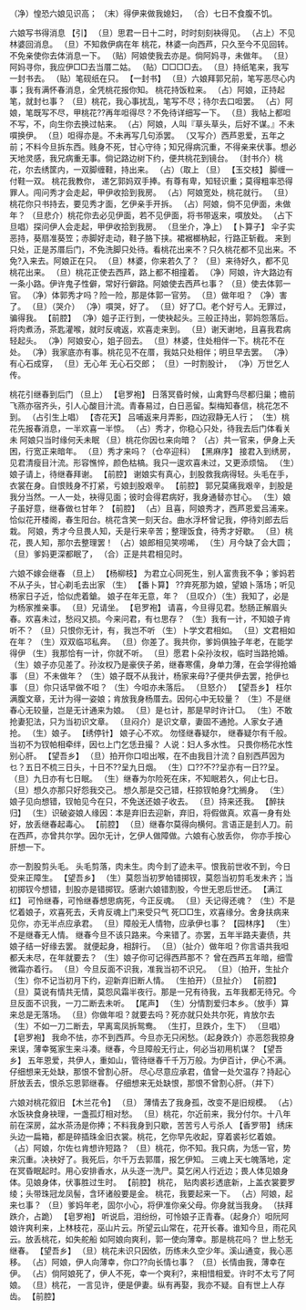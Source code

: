 <!-- { "loadSidebar": true } -->
（净）惶恐六娘见识高；
（末）得伊来做我媳妇，
（合）七日不食腹不饥。

六娘写书得消息
【引】
（旦）思君一日十二时，时时刻刻袂得见。
（占上）不见林婆回消息。
（旦）不知救伊病在年 
桃花，林婆一向西芦，只久至今不见回转。不免亲使你去体消息一下。
（贴）阿娘使我去亦是。倘阿妈寻，未做年。
（旦）阿妈寻你，我应伊□□去当厝二姑。
（贴）□□□□去。
（旦）持纸笔来，我写一封书去。
（贴）笔砚纸在只。
【一封书】
（旦）六娘拜郭兄前，笔写恶尽心内事；我有满怀春消息，全凭桃花报你知。
桃花持饭粒来。
（占）阿娘，正持起笔，就封乜事？
（旦）桃花，我心事扰乱，笔写不尽；待尔去口呾罢。
（占）阿娘，笔既写不尽，甲桃花??再年呾得尽？不免待详细写一下。
（旦）我帖上都呾不写，不，向生你去换过帖来。
（占）阿娘，人叫『草头草头，后好不谋。』不未嘪换伊。
（旦）呾得亦是。不未再写几句添罢。
（又写介）西芦恩爱，五年之前；不料今旦拆东西。贱身不死，甘心守待；知兄得病沉重，不得亲来伏事。想必天地灵感，我兄病重无事。倘记路边树下约，便共桃花到镜台。
（封书介）桃花，尔去绣筐内，一双脚缠鞋，持出来。
（占）（取上
（旦）
【玉交枝】
脚缠一付鞋一双。
桃花我教你，
递乞郭妈双手捧。有尊有卑，知轻识重；莫得粗率恐得罪人。闯问秀才会走起，甲伊收拾到我房。
（占）阿娘宽处，桃花就行。
（旦）桃花你只书持去，要见秀才面，乞伊亲手开拆。
（占）阿娘，倘不见伊面，未做年？
（旦悲介）桃花你去必见伊面，若不见伊面，将书带返来，嘪放处。
（占下旦唱）探问伊人会走起，甲伊收拾到我房。
（旦坐介，净上）
【卜算子】
伞子实恶持，葵扇准葵笠；赤脚好走动，鞋子胳下挟。裙裾榔枘起，行路正斩截。
来到只处，正是苏厝后门，不免洗脚只处待。看桃花出来不？只久桃花都不见出来。不免?入来去。阿娘正在只。
（旦）林婆，你来若久了？
（旦）来待好久，都不见桃花出来。
（旦）桃花正使去西芦，路上都不相撞着。
（净）阿娘，许大路边有一条小路。伊许鬼子性僻，常好行僻路。阿娘使去西芦乜事？
（旦）使去体郭一官。
（净）体郭秀才吗？险一险，那是体郭一官劳。
（旦）做年呾？
（净）害了。
（旦）（哭介）
（净）嘪哭，好了。
（旦）好了□。老个好亏人。无罪过，骗得我。
【前腔】
（净）姐子正行到，一使袂起头。三般正持出，郭妈怨落后。将肉煮汤，茶匙灌喉，就时反魂返，欢喜走来到。
（旦）谢天谢地，且喜我君病轻起头。
（净）阿娘安心，姐子回去。
（旦）林婆，住处相伴一下。桃花不在处。
（净）我家底亦有事。桃花见不在厝，我姑只处相伴；明旦早去罢。
（净）有心石成穿，
（旦）无心年
无心石交郎；
（旦）一时割股计，
（净）万世乞人传。

桃花引继春到后门
（旦上）
【皂罗袍】
日落冥昏时候，山禽野鸟尽都归巢；檐前飞燕亦宿齐头，引人心酸目汁流。青春易过，白日恶留。梨梅知春信，桃花怎不到。
（占引生上唱）
【杏花天】
吕哺返来月弄影，四边寂静无人行；
（生）桃花先报春消息，一半欢喜一半惊。
（占）秀才，你稳心只处，待我去后门体看关未 阿娘只当时缘何夭未眠 
（旦）桃花你因乜来向暗？
（占）共一官来，伊身上夭困，行宽正来暗年。
（旦）秀才来吗？（仓卒迎科）
【黑麻序】
接君入到绣房，见君清瘦目汁流。形容憔悴，颜色枯槁。我只一逡欢喜未过，又更添烦恼。
（生）娘子请上，待继春拜谢。
【前腔】
谢娘实有真心，刲股救我病得轻。头毛在手，衣裳在身。自恨贱身不打紧，亏娘刲股艰辛。
【前腔】
郭兄莫痛我艰辛，刲股是我分当然。一人一处，袂得见面；彼时会得君病好，我身通替亦甘心。
（生）娘子虽好意，继春做乜甘年？
【前腔】
（占）且喜，阿娘秀才，西芦恩爱吕浦来。恰似花开楼阁，春生阳台。桃花含笑一刻天台。曲水浮杯曾记我，停待刘郎去后栽。
阿娘，秀才今旦畏人知，夭是行来辛苦；整理饭食，待秀才好歇。
（旦）桃花，畏人知，那尔去整理罢！
（占）娘郎相见笑唠唏，
（生）月今缺了会大圆；
（旦）爹妈更深都眠了，
（合）正是共君相见时。

六娘不嫁会继春
（旦上）
【杨柳枝】
为君立心同死生，别人富贵我不争；爹妈若不从子头，甘心剃毛去出家
（生）
【番卜算】
??弃死那为娘，望娘卜落场；听见杨家日子近，恰似虎着鎗。
娘子在年无意，年？
（旦叹介）（生）我知了，必是为杨家推亲事。
（旦）兄请坐。
【皂罗袍】
请喜，今旦得见君。愁肠正解眉头春。欢喜未过，愁闷又损。今来问君，有乜思存？
（生）我有一计，不知娘子肯听不？
（旦）只恨你无计，有，我岂不听 
（生）卜学文君相如。
（旦）文君相如在年？
（生）双双临邛私奔。
（旦）你差了。我共你，爹妈俱独子年老，在能学得伊 
（生）我那恰有一计，你就不听。
（旦）愿君卜朵孙汝权，临时当路抢婚。
（生）娘子亦见差了。孙汝权乃是豪侠子弟，继春寒儒，身单力薄，在会学得抢婚事 
（旦）不未做年？
（生）娘子既不从我计，杨家来母?子便共伊去罢，抢伊乜事 
（旦）你只话早做不呾？
（生）今呾亦未落后。
（旦怒介）
【望吾乡】
枉尔满腹文章，无计为得一姿娘；肯放我身杨厝去。因何心中无较量？
（生）不是继春心无较量，岂是无计通来为娘。
（旦）是乜计，那是早时许计□。
（生）不敢抢妻犯法，只为当初识文章。
（旦闷介）是识文章，妻固不通抢。人家女子通抢。
（生）娘子。
【绣停针】
娘子心不欢。
勿怪继春疑尔，
继春疑尔有千般。当初不为钗帕相牵绊，因乜上门乞恁丑撮？
人说：妇人多水性。
只畏你杨花水性别心肝。
【望吾乡】
（旦）拍开你口呾出喉，在不由我目汁流？自别西芦因为乜？五日不梳三日头，十日不??呈九日烟。
（生）口??不??呈亦有一日??呈。
（旦）九日亦有七日眠。
（生）继春为尔险死在床，不知眠若久，何止七日。
（旦）想久亦那只好怨我交己。
想久那是交己错，枉掠钗帕身?冘搁身。
（生）娘子见向想错，钗帕见今在只，不免送还娘子收去。
（旦）持来还我。
【醉扶归】
（生）识破姿娘人缘因：本是弃旧去迎新，弃旧，将假做真。欢喜一身有处好，放丢继春起毒心。
【前腔】
（旦）继春尔莫得向横何。言语正是刲人刀。前在西芦，亦曾共尔学。因尔无计，乞伊人做障做。六娘有心放丢你，
你亦手按心肝想一下。

亦一割股剪头毛。
头毛剪落，肉未生。肉今刲了迹未平。恨我前世收不到，今日受来正障生。
【望吾乡】
（生）莫怨当初罗帕错掷钗，莫怨当初剪毛发未齐；当初掷钗今想错，刲股亦是错掷钗。感谢六娘错割股，今世无恩后世还。
【满江红】
可怜继春，可怜继春想思病死，今正反魂。
（旦）夭记得还魂？
（生）不是忆着娘子，欢喜死去，夭肯反魂上门来受只气 
死□□生，欢喜缘分。舍身扶病来见你，亦无半点应承君。
（旦）障般无人情物，应承伊乜事？
【园林序】
（生）不是继春无人情。
继春今旦不该只路来。今来错了。亦罢，五年半路夫妻债，共娘子结一好缘去罢。
就便起身，相辞行。
（旦）（扯介）做年呾？你言语共我呾都夭未尽，在年就要去？
（生）娘子你可记得西芦那不？
曾在西芦五年暗，细雪微霜亦着行。
（旦）今旦反面不识我，准我当初不识兄。
（旦）（拍开，生扯介
（生）你不记当初月下约，迎新弃旧断人情。
（生拍开）（旦扯介）
【前腔】
（旦）莫说有情共无情，莫怨风霜半夜行。那是一兄有待我，五年我都无待兄。今旦反面不识我，一刀二断去未听。
【尾声】
（生）分情割爱归本乡。（放手）算来总是无落场。
（旦）你做年呾？就要去吗？死亦就只处共尔死，肯放尔去 
（生）不如一刀二断去，早离鸾凤拆鸳鸯。
（生打，旦跌介，生下）
（旦唱）
【皂罗袍】
我命不怯，亦不到西芦。今旦亦无只闲愁。（起身跌介）亦恶怨我掠身来误，薄幸冤家生来斗凑。继春，今旦障般无行止，何必当初用机谋？
【望吾乡】
五年恩爱，共伊人，重如山，管待继春千千万万般。为伊百计，伊心不满。仔细想来无处缺，那恨不曾割心肝。
尽心尽意应承君，值曾一处欠温存？持起心肝放丢去，恨杀忘恩郭继春。
仔细想来无处缺恨，那恨不曾割心肝。（并下）

六娘对桃花叙旧
【木兰花令】
（旦）
薄情去了我身孤，改变不是旧规模。
（占）水饭袂食身袂理，一盏孤灯相对愁。
（旦）桃花，尔近前来，我分付尔。十八年前在深房，盆水茶汤是你捧；不料我身到只歇，苦苦亏人亏杀人
【香罗带】
绣床头边一扁箱，都是碎插珠金旧衣裳。桃花，乞你早先收起，穿着裘衫忆着娘。
（占）阿娘，尔佐乜肯想许短路？
（旦）桃花，你不知。我只病，为恁一官，势来沉重。决袂好了。我死后，尔千万去郭厝，报乞伊知。
三魂上天七魄落地，定在冥昏眠起时。用心安排香水，从头逐一洗尸。莫乞闲人行近边；畏人体见娘身体。见娘身体，伏事胜过生时。
【前腔】
桃花，
贴肉裘衫透底新，上盖衣裳要罗绫；头带珠冠龙凤髻，含环诸般要是金。
桃花，我要起来一下。
（占）阿娘，起来乜事？
（旦）爹妈年老，固尔小心，将伊准你亲父母。你身就当我身。
（扶拜跌介，占跪）
【皂罗袍】
听说启，泪纷纷，可怜娘子正青春。（起身介）呾阮阿娘许爽利来，上林枝花，巫山片云。所望云山常在，花开长春。谁知今旦，雨花风云。放丢桃花，如失舵船
如阿娘向爽利，郭一使向薄幸。那是桃花吗？
世上愁无继春。
【望吾乡】
（旦）桃花未识只因依，历练未久空少年。溪山通变，我心恶移。
（占）阿娘，伊人向薄幸，你口??向长情乜事？
（旦）长情由我，薄幸在伊。
（占）倘阿娘死了，伊人不死，幸一个爽利?，来相惜相爱。许时不太亏了阿娘。
（旦）桃花，
一言见许，便是伊妻。纵有再娶，我亦不疑。自有世上人存齿。
【前腔】
